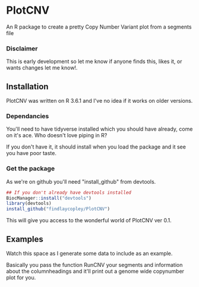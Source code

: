 # PlotCNV
An R package to create a pretty Copy Number Variant plot from a segments file

### Disclaimer 
This is early development so let me know if anyone finds this, likes it, or wants changes let me know!.


## Installation

PlotCNV was written on R 3.6.1 and I've no idea if it works on older versions.

### Dependancies

You'll need to have tidyverse installed which you should have already, come on it's ace. Who doesn't love piping in R?

If you don't have it, it should install when you load the package and it see you have poor taste.

### Get the package

As we're on github you'll need "install_github" from devtools.

```R
## If you don't already have devtools installed
BiocManager::install("devtools")
library(devtools)
install_github("findlaycopley/PlotCNV")
```

This will give you access to the wonderful world of PlotCNV ver 0.1.

## Examples

Watch this space as I generate some data to include as an example.

Basically you pass the function RunCNV your segments and information about the columnheadings and it'll print out a genome wide copynumber plot for you.
